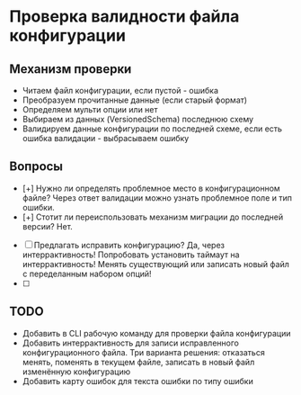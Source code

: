 # Проверка валидности файла конфигурации

## Механизм проверки
- Читаем файл конфигурации, если пустой - ошибка
- Преобразуем прочитанные данные (если старый формат)
- Определяем мульти опции или нет
- Выбираем из данных (VersionedSchema) последнюю схему
- Валидируем данные конфигурации по последней схеме, если есть ошибка валидации - выбрасываем ошибку

## Вопросы
- [+] Нужно ли определять проблемное место в конфигурационном файле? Через ответ валидации можно узнать проблемное поле и тип ошибки.
- [+] Стотит ли переиспользовать механизм миграции до последней версии? Нет.
- [ ] Предлагать исправить конфигурацию? Да, через интеррактивность! Попробовать установить таймаут на интеррактивность! Менять существующий или записать новый файл с переделанным набором опций!
- [ ]

## TODO
- Добавить в CLI рабочую команду для проверки файла конфигурации
- Добавить интеррактивность для записи исправленного конфигурационного файла. Три варианта решения: отказаться менять, поменять в текущем файле, записать в новый файл изменённую конфигурацию
- Добавить карту ошибок для текста ошибки по типу ошибки